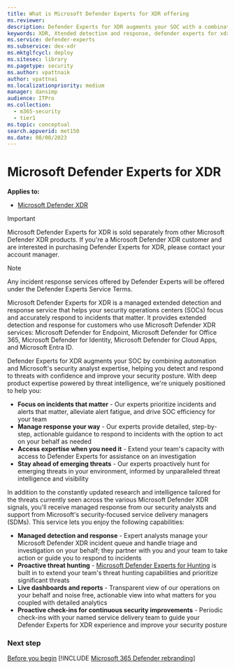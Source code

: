 ```yaml
---
title: What is Microsoft Defender Experts for XDR offering
ms.reviewer:
description: Defender Experts for XDR augments your SOC with a combination of automation and human expertise
keywords: XDR, Xtended detection and response, defender experts for xdr, Microsoft Defender Experts for XDR, managed threat hunting, managed detection and response (MDR) service, service delivery manager, Microsoft Defender Experts for hunting, threat hunting and analysis.
ms.service: defender-experts
ms.subservice: dex-xdr
ms.mktglfcycl: deploy
ms.sitesec: library
ms.pagetype: security
ms.author: vpattnaik
author: vpattnai
ms.localizationpriority: medium
manager: dansimp
audience: ITPro
ms.collection:
  - m365-security
  - tier1
ms.topic: conceptual
search.appverid: met150
ms.date: 08/08/2023
---
```


# Microsoft Defender Experts for XDR

**Applies to:**

- [Microsoft Defender XDR](https://go.microsoft.com/fwlink/?linkid=2118804)

> [!IMPORTANT]
> Microsoft Defender Experts for XDR is sold separately from other Microsoft Defender XDR products. If you're a Microsoft Defender XDR customer and are interested in purchasing Defender Experts for XDR, please contact your account manager.

> [!NOTE]
> Any incident response services offered by Defender Experts will be offered under the Defender Experts Service Terms.

Microsoft Defender Experts for XDR is a managed extended detection and response service that helps your security operations centers (SOCs) focus and accurately respond to incidents that matter. It provides extended detection and response for customers who use Microsoft Defender XDR services: Microsoft Defender for Endpoint, Microsoft Defender for Office 365, Microsoft Defender for Identity, Microsoft Defender for Cloud Apps, and Microsoft Entra ID.

Defender Experts for XDR augments your SOC by combining automation and Microsoft's security analyst expertise, helping you detect and respond to threats with confidence and improve your security posture. With deep product expertise powered by threat intelligence, we're uniquely positioned to help you:

- **Focus on incidents that matter** - Our experts prioritize incidents and alerts that matter, alleviate alert fatigue, and drive SOC efficiency for your team
- **Manage response your way** - Our experts provide detailed, step-by-step, actionable guidance to respond to incidents with the option to act on your behalf as needed
- **Access expertise when you need it** - Extend your team's capacity with access to Defender Experts for assistance on an investigation
- **Stay ahead of emerging threats** - Our experts proactively hunt for emerging threats in your environment, informed by unparalleled threat intelligence and visibility

In addition to the constantly updated research and intelligence tailored for the threats currently seen across the various Microsoft Defender XDR signals, you'll receive managed response from our security analysts and support from Microsoft's security-focused service delivery managers (SDMs). This service lets you enjoy the following capabilities:

- **Managed detection and response** - Expert analysts manage your Microsoft Defender XDR incident queue and handle triage and investigation on your behalf; they partner with you and your team to take action or guide you to respond to incidents
- **Proactive threat hunting** - [Microsoft Defender Experts for Hunting](../defender/defender-experts-for-hunting.md) is built in to extend your team's threat hunting capabilities and prioritize significant threats
- **Live dashboards and reports** - Transparent view of our operations on your behalf and noise free, actionable view into what matters for you coupled with detailed analytics
- **Proactive check-ins for continuous security improvements** - Periodic check-ins with your named service delivery team to guide your Defender Experts for XDR experience and improve your security posture

### Next step

[Before you begin](before-you-begin-xdr.md)
[!INCLUDE [Microsoft 365 Defender rebranding](../../includes/defender-m3d-techcommunity.md)]
